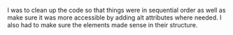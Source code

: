 I was to clean up the code so that things were in sequential order as well as make sure it was more accessible by adding alt attributes where needed. I also had to make sure the elements made sense in their structure.